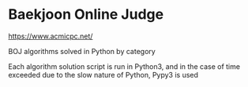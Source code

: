 # Baekjoon Online Judge
https://www.acmicpc.net/

BOJ algorithms solved in Python by category

Each algorithm solution script is run in Python3, and in the case of time exceeded due to the slow nature of Python, Pypy3 is used
